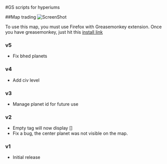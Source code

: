 #GS scripts for hyperiums

##Map trading
![ScreenShot](https://raw.github.com/Nasga/hyperiums-greasemonkey/master/map-trading.png)

To use this map, you must use Firefox with Greasemonkey extension.
Once you have greasemonkey, just hit this [install link](https://raw.github.com/Nasga/hyperiums-greasemonkey/master/map-trading.user.js)

### v5
* Fix bhed planets

### v4
* Add civ level

### v3
* Manage planet id for future use

### v2
* Empty tag will now display []
* Fix a bug, the center planet was not visible on the map.
 
### v1
* Initial release
